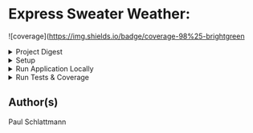 # Express Sweater Weather:
![coverage](https://img.shields.io/badge/coverage-98%25-brightgreen
<details>
<summary> Project Digest </summary>
<p>

This project is an introduction to building an Express API using JavaScript and NodeJS.  I wrote a very similar project that contains the same endpoints, but was written in RoR.  Express Sweater Weather was an opportunity to adapt my fundamental programming knowledge of Ruby to Javascript using NodeJS.

Additional Goals:

- Utilize a project board to create and track details for project completion
- Practice written technical communication with concise and consistent git commits and clear pull requests
- Clearly document Introduction, Initial Setup, How to Use, Known Issues, Running Tests, How to Contribute, Core Contributors, Schema Design, and Tech Stack List
- Implement testing using Jest

</p>
</details>

<details>
           <summary> Setup </summary>
           <p>
                      
- Determine postgres username in CLI with ```$ psql```

- Update /config/config.json with

|Provided      | Fill With    |
|------------- | -------------
|"dialect":    | "postgres"   |
|"username":   | "<your_username>"|



- ```$ npx sequelize db:create```

- ```$ npx sequelize db:migrate```
</p>
</details>

<details>
<summary> Run Application Locally </summary>
<p>

```$ npm start``` 
</p>
</details>

<details>
<summary> Run Tests & Coverage </summary>
<p>
           
```$ npm test```
</p>
</details>

## Author(s)

Paul Schlattmann





